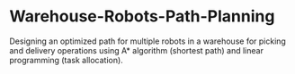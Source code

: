 # Warehouse-Robots-Path-Planning
Designing an optimized path for multiple robots in a warehouse for picking and delivery operations using A* algorithm (shortest path) and linear programming (task allocation).
